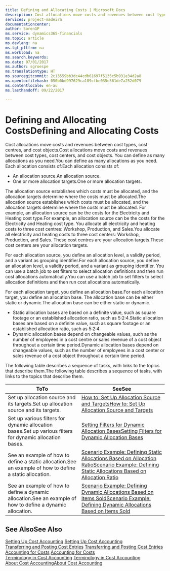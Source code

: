 ```yaml
---
title: Defining and Allocating Costs | Microsoft Docs
description: Cost allocations move costs and revenues between cost types, cost centres, and cost objects. You can define as many allocations as you need.
services: project-madeira
documentationcenter: 
author: SorenGP
ms.service: dynamics365-financials
ms.topic: article
ms.devlang: na
ms.tgt_pltfrm: na
ms.workload: na
ms.search.keywords: 
ms.date: 07/01/2017
ms.author: sgroespe
ms.translationtype: HT
ms.sourcegitcommit: 2c13559bb3dc44cdb61697f5135c5b931e34d2a8
ms.openlocfilehash: 050b0bd997629ca189cfbe035e361de7a252d079
ms.contentlocale: en-au
ms.lasthandoff: 09/22/2017

---
```

# <a name="defining-and-allocating-costs"></a><span data-ttu-id="6e328-104">Defining and Allocating Costs</span><span class="sxs-lookup"><span data-stu-id="6e328-104">Defining and Allocating Costs</span></span>
<span data-ttu-id="6e328-105">Cost allocations move costs and revenues between cost types, cost centres, and cost objects.</span><span class="sxs-lookup"><span data-stu-id="6e328-105">Cost allocations move costs and revenues between cost types, cost centers, and cost objects.</span></span> <span data-ttu-id="6e328-106">You can define as many allocations as you need.</span><span class="sxs-lookup"><span data-stu-id="6e328-106">You can define as many allocations as you need.</span></span> <span data-ttu-id="6e328-107">Each allocation consists of:</span><span class="sxs-lookup"><span data-stu-id="6e328-107">Each allocation consists of:</span></span>  

-   <span data-ttu-id="6e328-108">An allocation source.</span><span class="sxs-lookup"><span data-stu-id="6e328-108">An allocation source.</span></span>  
-   <span data-ttu-id="6e328-109">One or more allocation targets.</span><span class="sxs-lookup"><span data-stu-id="6e328-109">One or more allocation targets.</span></span>  

<span data-ttu-id="6e328-110">The allocation source establishes which costs must be allocated, and the allocation targets determine where the costs must be allocated.</span><span class="sxs-lookup"><span data-stu-id="6e328-110">The allocation source establishes which costs must be allocated, and the allocation targets determine where the costs must be allocated.</span></span> <span data-ttu-id="6e328-111">For example, an allocation source can be the costs for the Electricity and Heating cost type.</span><span class="sxs-lookup"><span data-stu-id="6e328-111">For example, an allocation source can be the costs for the Electricity and Heating cost type.</span></span> <span data-ttu-id="6e328-112">You allocate all electricity and heating costs to three cost centres: Workshop, Production, and Sales.</span><span class="sxs-lookup"><span data-stu-id="6e328-112">You allocate all electricity and heating costs to three cost centers: Workshop, Production, and Sales.</span></span> <span data-ttu-id="6e328-113">These cost centres are your allocation targets.</span><span class="sxs-lookup"><span data-stu-id="6e328-113">These cost centers are your allocation targets.</span></span>  

<span data-ttu-id="6e328-114">For each allocation source, you define an allocation level, a validity period, and a variant as grouping identifier.</span><span class="sxs-lookup"><span data-stu-id="6e328-114">For each allocation source, you define an allocation level, a validity period, and a variant as grouping identifier.</span></span> <span data-ttu-id="6e328-115">You can use a batch job to set filters to select allocation definitions and then run cost allocations automatically.</span><span class="sxs-lookup"><span data-stu-id="6e328-115">You can use a batch job to set filters to select allocation definitions and then run cost allocations automatically.</span></span>  

<span data-ttu-id="6e328-116">For each allocation target, you define an allocation base.</span><span class="sxs-lookup"><span data-stu-id="6e328-116">For each allocation target, you define an allocation base.</span></span> <span data-ttu-id="6e328-117">The allocation base can be either static or dynamic.</span><span class="sxs-lookup"><span data-stu-id="6e328-117">The allocation base can be either static or dynamic.</span></span>  

-   <span data-ttu-id="6e328-118">Static allocation bases are based on a definite value, such as square footage or an established allocation ratio, such as 5:2:4.</span><span class="sxs-lookup"><span data-stu-id="6e328-118">Static allocation bases are based on a definite value, such as square footage or an established allocation ratio, such as 5:2:4.</span></span>  
-   <span data-ttu-id="6e328-119">Dynamic allocation bases depend on changeable values, such as the number of employees in a cost centre or sales revenue of a cost object throughout a certain time period.</span><span class="sxs-lookup"><span data-stu-id="6e328-119">Dynamic allocation bases depend on changeable values, such as the number of employees in a cost center or sales revenue of a cost object throughout a certain time period.</span></span>  

<span data-ttu-id="6e328-120">The following table describes a sequence of tasks, with links to the topics that describe them.</span><span class="sxs-lookup"><span data-stu-id="6e328-120">The following table describes a sequence of tasks, with links to the topics that describe them.</span></span>

|<span data-ttu-id="6e328-121">To</span><span class="sxs-lookup"><span data-stu-id="6e328-121">To</span></span>|<span data-ttu-id="6e328-122">See</span><span class="sxs-lookup"><span data-stu-id="6e328-122">See</span></span>|  
|--------|---------|  
|<span data-ttu-id="6e328-123">Set up allocation source and its targets.</span><span class="sxs-lookup"><span data-stu-id="6e328-123">Set up allocation source and its targets.</span></span>|[<span data-ttu-id="6e328-124">How to: Set Up Allocation Source and Targets</span><span class="sxs-lookup"><span data-stu-id="6e328-124">How to: Set Up Allocation Source and Targets</span></span>](finance-how-to-set-up-allocation-source-and-targets.md)|  
|<span data-ttu-id="6e328-125">Set up various filters for dynamic allocation bases.</span><span class="sxs-lookup"><span data-stu-id="6e328-125">Set up various filters for dynamic allocation bases.</span></span>|[<span data-ttu-id="6e328-126">Setting Filters for Dynamic Allocation Bases</span><span class="sxs-lookup"><span data-stu-id="6e328-126">Setting Filters for Dynamic Allocation Bases</span></span>](finance-setting-filters-for-dynamic-allocation-bases.md)|  
|<span data-ttu-id="6e328-127">See an example of how to define a static allocation.</span><span class="sxs-lookup"><span data-stu-id="6e328-127">See an example of how to define a static allocation.</span></span>|[<span data-ttu-id="6e328-128">Scenario Example: Defining Static Allocations Based on Allocation Ratio</span><span class="sxs-lookup"><span data-stu-id="6e328-128">Scenario Example: Defining Static Allocations Based on Allocation Ratio</span></span>](finance-scenario-example-defining-static-allocations-based-on-allocation-ratio.md)|  
|<span data-ttu-id="6e328-129">See an example of how to define a dynamic allocation.</span><span class="sxs-lookup"><span data-stu-id="6e328-129">See an example of how to define a dynamic allocation.</span></span>|[<span data-ttu-id="6e328-130">Scenario Example: Defining Dynamic Allocations Based on Items Sold</span><span class="sxs-lookup"><span data-stu-id="6e328-130">Scenario Example: Defining Dynamic Allocations Based on Items Sold</span></span>](finance-scenario-example-defining-dynamic-allocations-based-on-items-sold.md)|  

## <a name="see-also"></a><span data-ttu-id="6e328-131">See Also</span><span class="sxs-lookup"><span data-stu-id="6e328-131">See Also</span></span>  
 <span data-ttu-id="6e328-132">[Setting Up Cost Accounting](finance-set-up-cost-accounting.md) </span><span class="sxs-lookup"><span data-stu-id="6e328-132">[Setting Up Cost Accounting](finance-set-up-cost-accounting.md) </span></span>  
 <span data-ttu-id="6e328-133">[Transferring and Posting Cost Entries](finance-transfer-and-post-cost-entries.md) </span><span class="sxs-lookup"><span data-stu-id="6e328-133">[Transferring and Posting Cost Entries](finance-transfer-and-post-cost-entries.md) </span></span>  
 <span data-ttu-id="6e328-134">[Accounting for Costs](finance-manage-cost-accounting.md) </span><span class="sxs-lookup"><span data-stu-id="6e328-134">[Accounting for Costs](finance-manage-cost-accounting.md) </span></span>  
 <span data-ttu-id="6e328-135">[Terminology in Cost Accounting](finance-terminology-in-cost-accounting.md) </span><span class="sxs-lookup"><span data-stu-id="6e328-135">[Terminology in Cost Accounting](finance-terminology-in-cost-accounting.md) </span></span>  
 [<span data-ttu-id="6e328-136">About Cost Accounting</span><span class="sxs-lookup"><span data-stu-id="6e328-136">About Cost Accounting</span></span>](finance-about-cost-accounting.md)

